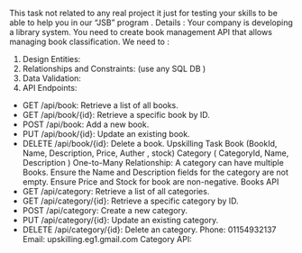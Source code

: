This task not related to any real project it just for testing your
skills to be able to help you in our “JSB” program .
Details :
Your company is developing a library system. You need to create book
management API that allows managing book classification.
We need to :
1) Design Entities:
2) Relationships and Constraints: (use any SQL DB )
3) Data Validation:
4) API Endpoints:
- GET /api/book: Retrieve a list of all books.
- GET /api/book/{id}: Retrieve a specific book by ID.
- POST /api/book: Add a new book.
- PUT /api/book/{id}: Update an existing book.
- DELETE /api/book/{id}: Delete a book.
Upskilling Task
Book (BookId, Name, Description, Price, Auther , stock)
Category ( CategoryId, Name, Description )
One-to-Many Relationship: A category can have multiple Books.
Ensure the Name and Description fields for the category are not empty.
Ensure Price and Stock for book are non-negative.
Books API
- GET /api/category: Retrieve a list of all categories.
- GET /api/category/{id}: Retrieve a specific category by ID.
- POST /api/category: Create a new category.
- PUT /api/category/{id}: Update an existing category.
- DELETE /api/category/{id}: Delete an category.
Phone: 01154932137
Email: upskilling.eg1.gmail.com
Category API:
 
 
